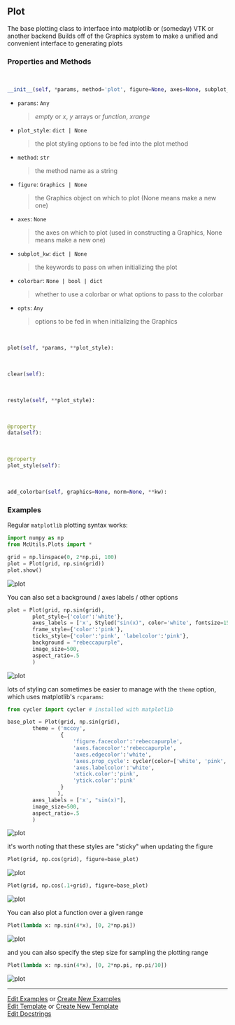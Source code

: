 ## <a id="McUtils.Plots.Plots.Plot">Plot</a>
The base plotting class to interface into matplotlib or (someday) VTK or another backend
Builds off of the Graphics system to make a unified and convenient interface to generating plots

### Properties and Methods
<a id="McUtils.Plots.Plots.Plot.__init__" class="docs-object-method">&nbsp;</a>
```python
__init__(self, *params, method='plot', figure=None, axes=None, subplot_kw=None, plot_style=None, theme=None, **opts): 
```

- `params`: `Any`
    >_empty_ or _x_, _y_ arrays or _function_, _xrange_
- `plot_style`: `dict | None`
    >the plot styling options to be fed into the plot method
- `method`: `str`
    >the method name as a string
- `figure`: `Graphics | None`
    >the Graphics object on which to plot (None means make a new one)
- `axes`: `None`
    >the axes on which to plot (used in constructing a Graphics, None means make a new one)
- `subplot_kw`: `dict | None`
    >the keywords to pass on when initializing the plot
- `colorbar`: `None | bool | dict`
    >whether to use a colorbar or what options to pass to the colorbar
- `opts`: `Any`
    >options to be fed in when initializing the Graphics

<a id="McUtils.Plots.Plots.Plot.plot" class="docs-object-method">&nbsp;</a>
```python
plot(self, *params, **plot_style): 
```

<a id="McUtils.Plots.Plots.Plot.clear" class="docs-object-method">&nbsp;</a>
```python
clear(self): 
```

<a id="McUtils.Plots.Plots.Plot.restyle" class="docs-object-method">&nbsp;</a>
```python
restyle(self, **plot_style): 
```

<a id="McUtils.Plots.Plots.Plot.data" class="docs-object-method">&nbsp;</a>
```python
@property
data(self): 
```

<a id="McUtils.Plots.Plots.Plot.plot_style" class="docs-object-method">&nbsp;</a>
```python
@property
plot_style(self): 
```

<a id="McUtils.Plots.Plots.Plot.add_colorbar" class="docs-object-method">&nbsp;</a>
```python
add_colorbar(self, graphics=None, norm=None, **kw): 
```

### Examples
Regular `matplotlib` plotting syntax works:

<div class="card in-out-block" markdown="1">

```python
import numpy as np
from McUtils.Plots import *

grid = np.linspace(0, 2*np.pi, 100)
plot = Plot(grid, np.sin(grid))
plot.show()
```
<div class="card-body out-block" markdown="1">

![plot](../../../img/McUtils_Plot_1.png)
</div>
</div>

You can also set a background / axes labels / other options

<div class="card in-out-block" markdown="1">

```python
plot = Plot(grid, np.sin(grid),
        plot_style={'color':'white'},
        axes_labels = ['x', Styled("sin(x)", color='white', fontsize=15)],
        frame_style={'color':'pink'},
        ticks_style={'color':'pink', 'labelcolor':'pink'},
        background = "rebeccapurple",
        image_size=500,
        aspect_ratio=.5
        )
```
<div class="card-body out-block" markdown="1">

![plot](../../../img/McUtils_Plot_2.png)
</div>
</div>

lots of styling can sometimes be easier to manage with the `theme` option, which uses matplotlib's `rcparams`:

<div class="card in-out-block" markdown="1">

```python
from cycler import cycler # installed with matplotlib

base_plot = Plot(grid, np.sin(grid),
        theme = ('mccoy', 
                 {
                     'figure.facecolor':'rebeccapurple',
                     'axes.facecolor':'rebeccapurple',
                     'axes.edgecolor':'white', 
                     'axes.prop_cycle': cycler(color=['white', 'pink', 'red']),
                     'axes.labelcolor':'white',
                     'xtick.color':'pink', 
                     'ytick.color':'pink'
                 }
                ),
        axes_labels = ['x', "sin(x)"],
        image_size=500,
        aspect_ratio=.5
        )
```
<div class="card-body out-block" markdown="1">

![plot](../../../img/McUtils_Plot_3.png)
</div>
</div>

it's worth noting that these styles are "sticky" when updating the figure

<div class="card in-out-block" markdown="1">

```python
Plot(grid, np.cos(grid), figure=base_plot)
```
<div class="card-body out-block" markdown="1">

![plot](../../../img/McUtils_Plot_4.png)
</div>

```python
Plot(grid, np.cos(.1+grid), figure=base_plot)
```

<div class="card-body out-block" markdown="1">

![plot](../../../img/McUtils_Plot_5.png)
</div>
</div>


You can also plot a function over a given range

<div class="card in-out-block" markdown="1">

```python
Plot(lambda x: np.sin(4*x), [0, 2*np.pi])
```
<div class="card-body out-block" markdown="1">

![plot](../../../img/McUtils_Plot_6.png)
</div>
</div>

and you can also specify the step size for sampling the plotting range

<div class="card in-out-block" markdown="1">

```python
Plot(lambda x: np.sin(4*x), [0, 2*np.pi, np.pi/10])
```
<div class="card-body out-block" markdown="1">

![plot](../../../img/McUtils_Plot_7.png)
</div>
</div>

___

[Edit Examples](https://github.com/McCoyGroup/References/edit/gh-pages/Documentation/examples/McUtils/Plots/Plots/Plot.md) or 
[Create New Examples](https://github.com/McCoyGroup/References/new/gh-pages/?filename=Documentation/examples/McUtils/Plots/Plots/Plot.md) <br/>
[Edit Template](https://github.com/McCoyGroup/References/edit/gh-pages/Documentation/templates/McUtils/Plots/Plots/Plot.md) or 
[Create New Template](https://github.com/McCoyGroup/References/new/gh-pages/?filename=Documentation/templates/McUtils/Plots/Plots/Plot.md) <br/>
[Edit Docstrings](https://github.com/McCoyGroup/McUtils/edit/master/Plots/Plots.py?message=Update%20Docs)